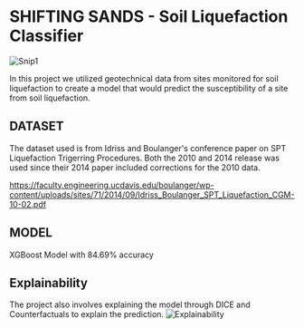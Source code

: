 
# SHIFTING SANDS - Soil Liquefaction Classifier
![Snip1](https://github.com/jdbzabala/soil-liquefaction-classifier/assets/143991175/7729a27e-4012-4565-a419-ff89aa1897d4)

In this project we utilized geotechnical data from sites monitored for soil liquefaction to create a model that would predict the susceptibility of a site from soil liquefaction.

## DATASET
The dataset used is from Idriss and Boulanger's conference paper on SPT Liquefaction Trigerring Procedures. Both the 2010 and 2014 release was used since their 2014 paper included corrections for the 2010 data.

https://faculty.engineering.ucdavis.edu/boulanger/wp-content/uploads/sites/71/2014/09/Idriss_Boulanger_SPT_Liquefaction_CGM-10-02.pdf

## MODEL
XGBoost Model with 84.69% accuracy

## Explainability
The project also involves explaining the model through DICE and Counterfactuals to explain the prediction.
![Explainability](https://github.com/jdbzabala/soil-liquefaction-classifier/assets/143991175/12c5cc22-2d6f-482b-9cee-7a8d7cc5a73c)


